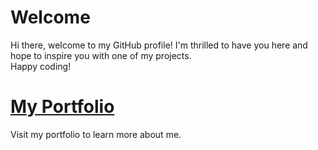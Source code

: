 # Welcome

Hi there, welcome to my GitHub profile!
I'm thrilled to have you here and hope to inspire you with one of my projects. <br>
Happy coding!

# [My Portfolio](https://quintenroets.netlify.app "Learn more about me!")
Visit my portfolio to learn more about me.

